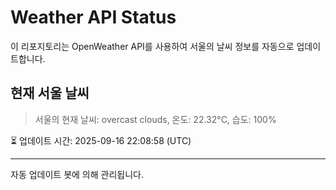 
# Weather API Status

이 리포지토리는 OpenWeather API를 사용하여 서울의 날씨 정보를 자동으로 업데이트합니다.

## 현재 서울 날씨
> 서울의 현재 날씨: overcast clouds, 온도: 22.32°C, 습도: 100%

⏳ 업데이트 시간: 2025-09-16 22:08:58 (UTC)

---
자동 업데이트 봇에 의해 관리됩니다.
